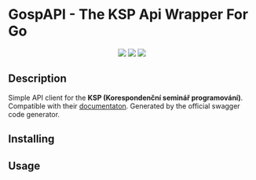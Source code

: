 # GospAPI - The KSP Api Wrapper For Go


<p align="center">
	<a href="https://github.com/raferat/gospapi-wrapper/stargazers"><img src="https://img.shields.io/github/stars/raferat/gospapi-wrapper?colorA=363a4f&colorB=b7bdf8&style=for-the-badge"></a>
	<a href="https://github.com/raferat/gospapi-wrapper/issues"><img src="https://img.shields.io/github/issues/raferat/gospapi-wrapper?colorA=363a4f&colorB=f5a97f&style=for-the-badge"></a>
	<a href="https://github.com/raferat/gospapi-wrapper/contributors"><img src="https://img.shields.io/github/contributors/raferat/gospapi-wrapper?colorA=363a4f&colorB=a6da95&style=for-the-badge"></a>
</p>

## Description
Simple API client for the <strong>KSP (Korespondenční seminář programování)</strong>. Compatible with their <a href="https://ksp.mff.cuni.cz/api/openapi.html">documentaton</a>. Generated by the official swagger code generator.

## Installing

## Usage
